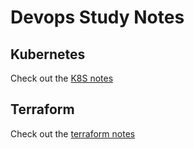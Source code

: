 # Devops Study Notes

## Kubernetes

Check out the [K8S notes](k8s/README.md)

## Terraform

Check out the [terraform notes](terraform/README.md)